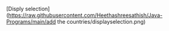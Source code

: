 [Disply selection](https://raw.githubusercontent.com/Heethashreesathish/Java-Programs/main/add the countries/displayselection.png)


